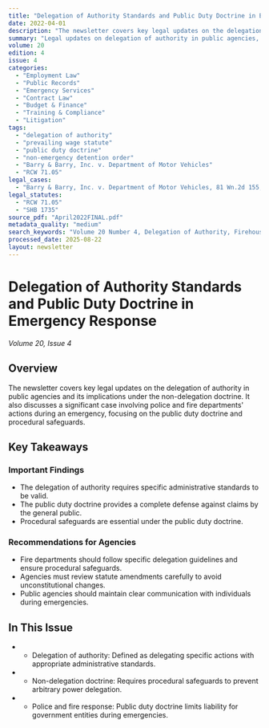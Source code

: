 ```yaml
---
title: "Delegation of Authority Standards and Public Duty Doctrine in Emergency Response"
date: 2022-04-01
description: "The newsletter covers key legal updates on the delegation of authority in public agencies and its implications under the non-delegation doctrine. It also discusses a significant case involving police and fire departments' actions during an emergency, focusing on the public duty doctrine and procedural safeguards."
summary: "Legal updates on delegation of authority in public agencies, non-delegation doctrine, and public duty doctrine for emergency response."
volume: 20
edition: 4
issue: 4
categories:
  - "Employment Law"
  - "Public Records"
  - "Emergency Services"
  - "Contract Law"
  - "Budget & Finance"
  - "Training & Compliance"
  - "Litigation"
tags:
  - "delegation of authority"
  - "prevailing wage statute"
  - "public duty doctrine"
  - "non-emergency detention order"
  - "Barry & Barry, Inc. v. Department of Motor Vehicles"
  - "RCW 71.05"
legal_cases:
  - "Barry & Barry, Inc. v. Department of Motor Vehicles, 81 Wn.2d 155, 500 P.2d 540 (1972)"
legal_statutes:
  - "RCW 71.05"
  - "SHB 1735"
source_pdf: "April2022FINAL.pdf"
metadata_quality: "medium"
search_keywords: "Volume 20 Number 4, Delegation of Authority, Firehouse Lawyer, non-delegation doctrine, public duty doctrine, Barry & Barry v. DMV, emergency response, Quinn and Quinn P.S."
processed_date: 2025-08-22
layout: newsletter
---
```


# Delegation of Authority Standards and Public Duty Doctrine in Emergency Response

*Volume 20, Issue 4*

## Overview

The newsletter covers key legal updates on the delegation of authority in public agencies and its implications under the non-delegation doctrine. It also discusses a significant case involving police and fire departments' actions during an emergency, focusing on the public duty doctrine and procedural safeguards.

## Key Takeaways

### Important Findings

- The delegation of authority requires specific administrative standards to be valid.
- The public duty doctrine provides a complete defense against claims by the general public.
- Procedural safeguards are essential under the public duty doctrine.

### Recommendations for Agencies

- Fire departments should follow specific delegation guidelines and ensure procedural safeguards.
- Agencies must review statute amendments carefully to avoid unconstitutional changes.
- Public agencies should maintain clear communication with individuals during emergencies.

## In This Issue

- - Delegation of authority: Defined as delegating specific actions with appropriate administrative standards.
- - Non-delegation doctrine: Requires procedural safeguards to prevent arbitrary power delegation.
- - Police and fire response: Public duty doctrine limits liability for government entities during emergencies.

